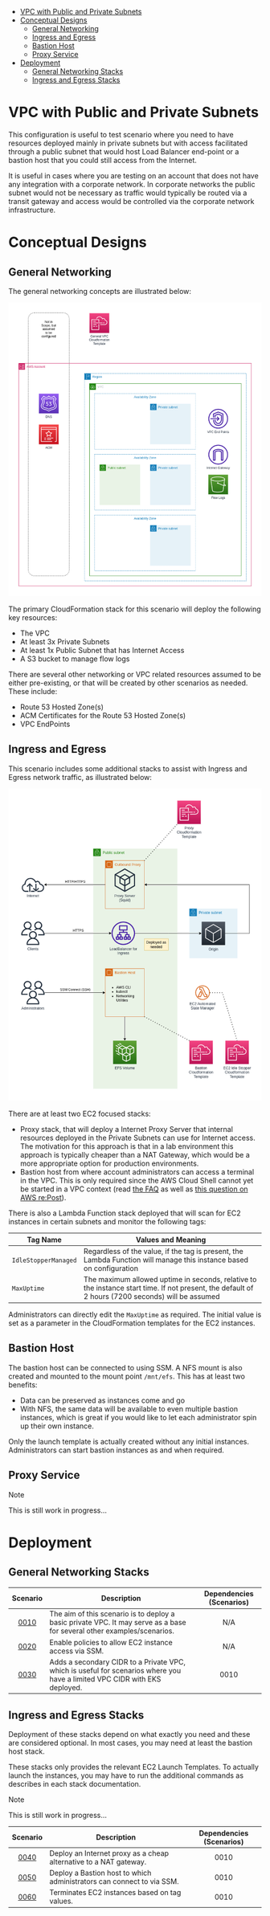 
- [VPC with Public and Private Subnets](#vpc-with-public-and-private-subnets)
- [Conceptual Designs](#conceptual-designs)
  - [General Networking](#general-networking)
  - [Ingress and Egress](#ingress-and-egress)
  - [Bastion Host](#bastion-host)
  - [Proxy Service](#proxy-service)
- [Deployment](#deployment)
  - [General Networking Stacks](#general-networking-stacks)
  - [Ingress and Egress Stacks](#ingress-and-egress-stacks)


# VPC with Public and Private Subnets

This configuration is useful to test scenario where you need to have resources deployed mainly in private subnets but with access facilitated through a public subnet that would host Load Balancer end-point or a bastion host that you could still access from the Internet. 

It is useful in cases where you are testing on an account that does not have any integration with a corporate network. In corporate networks the public subnet would not be necessary as traffic would typically be routed via a transit gateway and access would be controlled via the corporate network infrastructure.

# Conceptual Designs

## General Networking

The general networking concepts are illustrated below:

![General Resources](../../images/lab-vpc-Scenario_Resources.png)

The primary CloudFormation stack for this scenario will deploy the following key resources:

* The VPC
* At least 3x Private Subnets
* At least 1x Public Subnet that has Internet Access
* A S3 bucket to manage flow logs

There are several other networking or VPC related resources assumed to be either pre-existing, or that will be created by other scenarios as needed. These include:

* Route 53 Hosted Zone(s)
* ACM Certificates for the Route 53 Hosted Zone(s)
* VPC EndPoints

## Ingress and Egress

This scenario includes some additional stacks to assist with Ingress and Egress network traffic, as illustrated below:

![Ingress and Egress](../../images/lab-vpc-Ingress_and_Egress.png)

There are at least two EC2 focused stacks:

* Proxy stack, that will deploy a Internet Proxy Server that internal resources deployed in the Private Subnets can use for Internet access. The motivation for this approach is that in a lab environment this approach is typically cheaper than a NAT Gateway, which would be a more appropriate option for production environments.
* Bastion host from where account administrators can access a terminal in the VPC. This is only required since the AWS Cloud Shell cannot yet be started in a VPC context (read [the FAQ](https://aws.amazon.com/cloudshell/faqs/) as well as [this question on AWS re:Post](https://repost.aws/questions/QU93xTKW2jRSahpb9DVfO4PQ/aws-cloud-shell-connection-on-private-ip)).

There is also a Lambda Function stack deployed that will scan for EC2 instances in certain subnets and monitor the following tags:

| Tag Name             | Values and Meaning                                                                                                                                |
|----------------------|---------------------------------------------------------------------------------------------------------------------------------------------------|
| `IdleStopperManaged` | Regardless of the value, if the tag is present, the Lambda Function will manage this instance based on configuration                              |
| `MaxUptime`          | The maximum allowed uptime in seconds, relative to the instance start time. If not present, the default of 2 hours (7200 seconds) will be assumed |

Administrators can directly edit the `MaxUptime` as required. The initial value is set as a parameter in the CloudFormation templates for the EC2 instances.

## Bastion Host

The bastion host can be connected to using SSM. A NFS mount is also created and mounted to the mount point `/mnt/efs`. This has at least two benefits:

* Data can be preserved as instances come and go
* With NFS, the same data will be available to even multiple bastion instances, which is great if you would like to let each administrator spin up their own instance.

Only the launch template is actually created without any initial instances. Administrators can start bastion instances as and when required.

## Proxy Service

<!-- TODO Complete proxy documentation  -->

> [!NOTE]
> This is still work in progress...

# Deployment

## General Networking Stacks

| Scenario                                                 | Description                                                                                                                | Dependencies (Scenarios) |
|:--------------------------------------------------------:|----------------------------------------------------------------------------------------------------------------------------|:------------------------:|
| [0010](./0010-basic-private-vpc-with-flowlogs-to-s3.md)  | The aim of this scenario is to deploy a basic private VPC. It may serve as a base for several other examples/scenarios.    | N/A                      |
| [0020](./0020-enable-ec2-ssm-access.md)                  | Enable policies to allow EC2 instance access via SSM.                                                                      | N/A                      |
| [0030](./0030-add-secondary-cidr-to-private-vpc.md)      | Adds a secondary CIDR to a Private VPC, which is useful for scenarios where you have a limited VPC CIDR with EKS deployed. | 0010                     |

## Ingress and Egress Stacks

Deployment of these stacks depend on what exactly you need and these are considered optional. In most cases, you may need at least the bastion host stack.

These stacks only provides the relevant EC2 Launch Templates. To actually launch the instances, you may have to run the additional commands as describes in each stack documentation.

<!-- TODO Add Ingress and Egress stacks  -->

> [!NOTE]
> This is still work in progress...

| Scenario                              | Description                                                              | Dependencies (Scenarios) |
|:-------------------------------------:|--------------------------------------------------------------------------|:------------------------:|
| [0040](./0040-ec2-internet-proxy.md)  | Deploy an Internet proxy as a cheap alternative to a NAT gateway.        | 0010                     |
| [0050](./0050-ec2-bastion-host.md)    | Deploy a Bastion host to which administrators can connect to via SSM.    | 0010                     |
| [0060](./0060-lambda-ec2-manager.md)  | Terminates EC2 instances based on tag values.                            | 0010                     |

